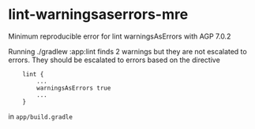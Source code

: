 # lint-warningsaserrors-mre
Minimum reproducible error for lint warningsAsErrors with AGP 7.0.2

Running ./gradlew :app:lint finds 2 warnings but they are not escalated to errors.
They should be escalated to errors based on the directive 
```
    lint {
        ...
        warningsAsErrors true
        ...
    }
```
in `app/build.gradle`
